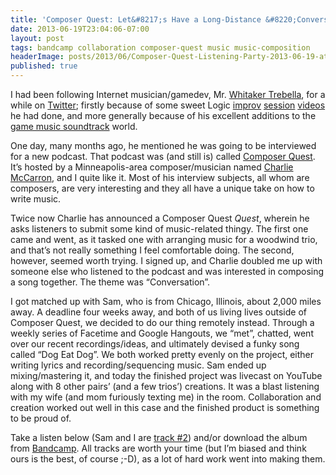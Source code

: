 ```yaml
---
title: 'Composer Quest: Let&#8217;s Have a Long-Distance &#8220;Conversation&#8221;'
date: 2013-06-19T23:04:06-07:00
layout: post
tags: bandcamp collaboration composer-quest music music-composition
headerImage: posts/2013/06/Composer-Quest-Listening-Party-2013-06-19-at-6.13.23-PM.png
published: true
---
```

I had been following Internet musician/gamedev, Mr. [Whitaker Trebella](http://www.whitakerblackall.com/), for a while on [Twitter](http://twitter.com/wtrebella); firstly because of some sweet Logic [improv](http://www.youtube.com/watch?v=-xsaAEqat0Y) [session](http://www.youtube.com/watch?v=bK_Dn__ZdKc) [videos](http://www.youtube.com/watch?v=iYlLy-iHguw) he had done, and more generally because of his excellent additions to the [game music soundtrack](http://www.whitakerblackall.com/portfolio/) world.

<!--more-->

One day, many months ago, he mentioned he was going to be interviewed for a new podcast. That podcast was (and still is) called [Composer Quest](http://composerquest.com). It&#8217;s hosted by a Minneapolis-area composer/musician named [Charlie McCarron](http://charliemccarron.com), and I quite like it. Most of his interview subjects, all whom are composers, are very interesting and they all have a unique take on how to write music.

Twice now Charlie has announced a Composer Quest _Quest_, wherein he asks listeners to submit some kind of music-related thingy. The first one came and went, as it tasked one with arranging music for a woodwind trio, and that&#8217;s not really something I feel comfortable doing. The second, however, seemed worth trying. I signed up, and Charlie doubled me up with someone else who listened to the podcast and was interested in composing a song together. The theme was &#8220;Conversation&#8221;.

I got matched up with Sam, who is from Chicago, Illinois, about 2,000 miles away. A deadline four weeks away, and both of us living lives outside of Composer Quest, we decided to do our thing remotely instead. Through a weekly series of Facetime and Google Hangouts, we &#8220;met&#8221;, chatted, went over our recent recordings/ideas, and ultimately devised a funky song called &#8220;Dog Eat Dog&#8221;. We both worked pretty evenly on the project, either writing lyrics and recording/sequencing music. Sam ended up mixing/mastering it, and today the finished project was livecast on YouTube along with 8 other pairs&#8217; (and a few trios&#8217;) creations. It was a blast listening with my wife (and mom furiously texting me) in the room. Collaboration and creation worked out well in this case and the finished product is something to be proud of.

Take a listen below (Sam and I are [track #2](http://composerquest.bandcamp.com/track/dog-eat-dog)) and/or download the album from [Bandcamp](http://composerquest.bandcamp.com/album/conversation). All tracks are worth your time (but I&#8217;m biased and think ours is the best, of course ;-D), as a lot of hard work went into making them.
